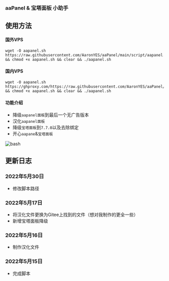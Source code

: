 ### aaPanel & 宝塔面板 小助手

## 使用方法
#### 国外VPS
```
wget -O aapanel.sh https://raw.githubusercontent.com/AaronYES/aaPanel/main/script/aapanel.sh && chmod +x aapanel.sh && clear && ./aapanel.sh
```

#### 国内VPS
```
wget -O aapanel.sh https://ghproxy.com/https://raw.githubusercontent.com/AaronYES/aaPanel/main/script/aapanel.sh && chmod +x aapanel.sh && clear && ./aapanel.sh
```

#### 功能介绍
- 降级`aapanel面板`到最后一个无广告版本
- 汉化`aapanel面板`
- 降级`宝塔面板`到`7.7.0`以及去除绑定
- 开心`aapane`&`宝塔面板`

![bash](https://ghproxy.com/https://raw.githubusercontent.com/AaronYES/aapanel/main/resource/bash.png)

## 更新日志

### 2022年5月30日
- 修改脚本路径

### 2022年5月17日
- 将汉化文件更换为Gitee上找到的文件（想对我制作的更全一些）
- 新增宝塔面板降级

### 2022年5月16日
- 制作汉化文件

### 2022年5月15日
- 完成脚本